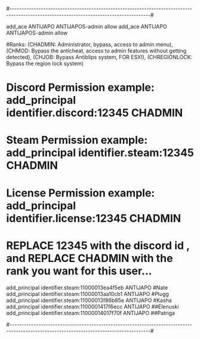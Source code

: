 #----------------------------------------------------------------------------------------------------------------------------------------#

add_ace ANTIJAPO ANTIJAPOS-admin allow
add_ace ANTIJAPO ANTIJAPOS-admin allow


#Ranks: (CHADMIN: Administrator, bypass, access to admin menu), (CHMOD: Bypass the anticheat, access to admin features without getting detected), (CHJOB: Bypass Antiblips system, FOR ESX!), (CHREGIONLOCK: Bypass the region lock system)

# Discord Permission example: add_principal identifier.discord:12345 CHADMIN
# Steam Permission example: add_principal identifier.steam:12345 CHADMIN
# License Permission example: add_principal identifier.license:12345 CHADMIN

# REPLACE 12345 with the discord id , and REPLACE CHADMIN with the rank you want for this user...

add_principal identifier.steam:11000013ea4f5eb ANTIJAPO #Nate
add_principal identifier.steam:11000013aa10cb1 ANTIJAPO #Plugg
add_principal identifier.steam:11000013f86b85e ANTIJAPO #Kasha
add_principal identifier.steam:1100001417f6ecc ANTIJAPO ##Elenuski
add_principal identifier.steam:11000014017f70f ANTIJAPO ##Patriga

#----------------------------------------------------------------------------------------------------------------------------------------#
